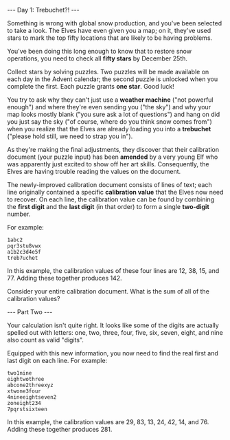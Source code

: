 --- Day 1: Trebuchet?! ---

Something is wrong with global snow production, and you've been selected to take a look. The Elves 
have even given you a map; on it, they've used stars to mark the top fifty locations that are 
likely to be having problems.

You've been doing this long enough to know that to restore snow operations, 
you need to check all **fifty stars** by December 25th.

Collect stars by solving puzzles. Two puzzles will be made available on each day in the 
Advent calendar; the second puzzle is unlocked when you complete the first. 
Each puzzle grants **one star**. Good luck!

You try to ask why they can't just use a **weather machine** ("not powerful enough") 
and where they're even sending you ("the sky") and why your map looks mostly blank 
("you sure ask a lot of questions") and hang on did you just say the sky 
("of course, where do you think snow comes from") when you realize that the Elves 
are already loading you into a **trebuchet** ("please hold still, we need to strap you in").

As they're making the final adjustments, they discover that their calibration document 
(your puzzle input) has been **amended** by a very young Elf who was apparently just excited
to show off her art skills. Consequently, the Elves are having trouble reading the
values on the document.

The newly-improved calibration document consists of lines of text; each line originally 
contained a specific **calibration value** that the Elves now need to recover. 
On each line, the calibration value can be found by combining the **first digit** and
the **last digit** (in that order) to form a single **two-digit** number.

For example:

```
1abc2
pqr3stu8vwx
a1b2c3d4e5f
treb7uchet
```

In this example, the calibration values of these four lines are 12, 38, 15, and 77. Adding these together produces 142.

Consider your entire calibration document. What is the sum of all of the calibration values?

--- Part Two ---

Your calculation isn't quite right. It looks like some of the digits are actually spelled out with letters: one, two, three, four, five, six, seven, eight, and nine also count as valid "digits".

Equipped with this new information, you now need to find the real first and last digit on each line. For example:

```
two1nine
eightwothree
abcone2threexyz
xtwone3four
4nineeightseven2
zoneight234
7pqrstsixteen
```

In this example, the calibration values are 29, 83, 13, 24, 42, 14, and 76. Adding these together produces 281.

